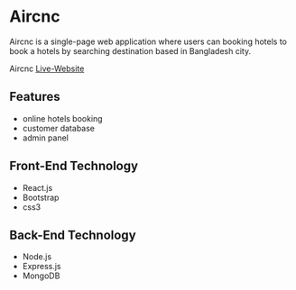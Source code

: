# Aircnc

Aircnc is a single-page web application where users can  booking hotels to book a hotels by searching destination based in Bangladesh city.

Aircnc [Live-Website](https://aircnc-5.web.app/)

## Features
 * online hotels booking 
 * customer database
 * admin panel 

## Front-End Technology
 * React.js
 * Bootstrap
 * css3
## Back-End Technology
 * Node.js
 * Express.js
 * MongoDB

